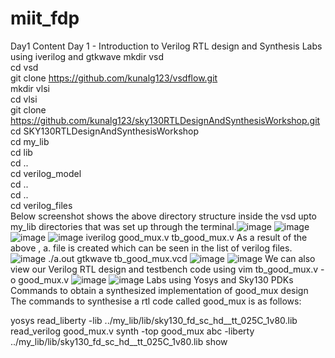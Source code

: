 # miit_fdp
Day1 Content
Day 1 - Introduction to Verilog RTL design and Synthesis
Labs using iverilog and gtkwave
mkdir vsd  
 cd vsd  
 git clone https://github.com/kunalg123/vsdflow.git  
 mkdir vlsi  
 cd vlsi  
 git clone https://github.com/kunalg123/sky130RTLDesignAndSynthesisWorkshop.git  
 cd SKY130RTLDesignAndSynthesisWorkshop  
 cd my_lib  
 cd lib  
 cd ..  
 cd verilog_model  
 cd ..  
 cd ..  
 cd verilog_files  
 Below screenshot shows the above directory structure inside the vsd upto my_lib directories that was set up through the terminal.![image](https://user-images.githubusercontent.com/123365828/214255272-44106959-5909-47ff-bf6e-2610e6dcbac7.png)
![image](https://user-images.githubusercontent.com/123365828/214255695-edbf73db-6810-4915-b545-4a2ec5420e7f.png)
![image](https://user-images.githubusercontent.com/123365828/214255746-2d9ff244-d1d6-4f5d-a4ab-98469fb573e2.png)
![image](https://user-images.githubusercontent.com/123365828/214255774-45b44fc5-2ac0-4f56-8b33-48518e4701f4.png)
iverilog good_mux.v tb_good_mux.v
As a result of the above , a. file is created which can be seen in the list of verilog files.
![image](https://user-images.githubusercontent.com/123365828/214256470-0c2ee789-96b9-4724-8481-3e66e7575f96.png)
./a.out
gtkwave tb_good_mux.vcd
![image](https://user-images.githubusercontent.com/123365828/214256952-a6476c1d-a80e-4d3f-8bae-34dc723d6d0a.png)
![image](https://user-images.githubusercontent.com/123365828/214256981-d6e078fe-5fc7-404f-bcd5-22c81fbb1a2f.png)
We can also view our Verilog RTL design and testbench code using
vim tb_good_mux.v -o good_mux.v
![image](https://user-images.githubusercontent.com/123365828/214257254-72ddbb63-099a-49b4-941f-9a1d9398ba02.png)
![image](https://user-images.githubusercontent.com/123365828/214257295-be8ae55b-2a01-4a4e-9558-2b25599b8fc7.png)
Labs using Yosys and Sky130 PDKs
Commands to obtain a synthesized implementation of good_mux design
The commands to synthesise a rtl code called good_mux is as follows:

yosys
read_liberty -lib ../my_lib/lib/sky130_fd_sc_hd__tt_025C_1v80.lib
read_verilog good_mux.v
synth -top good_mux
abc -liberty ../my_lib/lib/sky130_fd_sc_hd__tt_025C_1v80.lib
show
